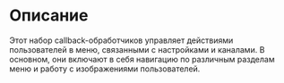 # Описание
Этот набор callback-обработчиков управляет действиями пользователей в меню, связанными с настройками и каналами. В основном, они включают в себя навигацию по различным разделам меню и работу с изображениями пользователей.
